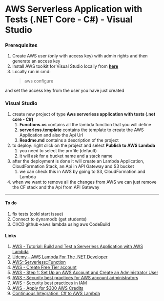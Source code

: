 # AWS Serverless Application with Tests (.NET Core - C#) - Visual Studio



### Prerequisites
1. Create AWS user (only with access key) with admin rights and then generate an access key
2. Install AWS toolkit for Visual Studio locally from [**here**](https://marketplace.visualstudio.com/items?itemName=AmazonWebServices.AWSToolkitforVisualStudio2022)
3. Locally run in cmd: 
   >aws configure

and set the access key from the user you have just created
   
### Visual Studio
1. create new project of type **Aws serverless application with tests (.net core - C#)**
   1. **Functions.cs** contains all the lambda function that you will define
   2. **serverless.template** contains the template to create the AWS Application and also the Api Url
   3. **Readme.md** contains a description of the project
2. to deploy: right click on the project and select **Publish to AWS Lambda**
   1. you need to select the profile (default)
   2. it will ask for a bucket name and a stack name
3. after the deployment is done it will create an Lambda Application, CloudFormation Stack, an Api in API Gateway and S3 bucket
   1. we can check this in AWS by going to S3, CloudFormation and Lambda
4. when we want to remove all the changes from AWS we can just remove the CF stack and the Api from API Gateway

<hr>

#### To do
1. fix tests (cold start issue)
2. Connect to dynamodb (get students)
3. CI/CD github->aws lambda using aws CodeBuild


#### Links
1. [AWS - Tutorial: Build and Test a Serverless Application with AWS Lambda](https://docs.aws.amazon.com/toolkit-for-visual-studio/latest/user-guide/lambda-build-test-severless-app.html)
1. [Udemy - AWS Lambda For The .NET Developer](https://www.udemy.com/course/aws-lambda-dotnet/)
1. [AWS::Serverless::Function](https://docs.aws.amazon.com/serverless-application-model/latest/developerguide/sam-resource-function.html)
2. [AWS - Create Free Tier account](https://aws.amazon.com/free/)
3. [AWS - Step 1: Set Up an AWS Account and Create an Administrator User](https://docs.aws.amazon.com/streams/latest/dev/setting-up.html)
4. [AWS - Security best practices for AWS account administrators](https://docs.aws.amazon.com/signin/latest/userguide/best-practices-admin.html)
5. [AWS - Security best practices in IAM](https://docs.aws.amazon.com/IAM/latest/UserGuide/best-practices.html)
6. [AWS - Apply for $300 AWS Credits](https://aws-experience.com/amer/smb/exclusive-offers/aws-credits)
7. [Continuous Integration: C# to AWS Lambda](https://maxhorstmann.net/blog/2017/05/22/ci-dotnetcore-lambda/)
   